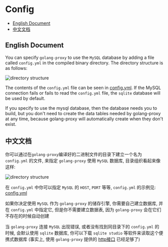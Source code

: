 # Config           


- [English Document](#english-document)
- [中文文档](#中文文档)


## English Document            

You can specify `golang-proxy` to use the `MySQL` database by adding a file called `config.yml` in the compiled binary directory. The directory structure is as follows:            

![directory structure](https://raw.githubusercontent.com/storyicon/golang-proxy/master/docs/screenshot/directory%20structure.png)

The contents of the `config.yml` file can be seen in [config.yml](https://github.com/storyicon/golang-proxy/blob/master/config/config.yml). If the MySQL connection fails or fails to read the `config.yml` file, the `sqlite` database will be used by default.            

If you specify to use the mysql database, then the database needs you to build, but you don't need to create the data tables needed by golang-proxy at any time, because golang-proxy will automatically create when they don't exist.               

## 中文文档         

你可以通过在`golang-proxy`编译好的二进制文件的目录下建立一个名为 `config.yml` 的文件, 来指定 `golang-proxy` 使用 `MySQL` 数据库, 目录组织看起来像这样:       

![directory structure](https://raw.githubusercontent.com/storyicon/golang-proxy/master/docs/screenshot/directory%20structure.png)

在 `config.yml` 中你可以指定 `MySQL` 的 `HOST`, `PORT` 等等, `config.yml` 的示例见: [config.yml](https://github.com/storyicon/golang-proxy/blob/master/config/config.yml)

如果你决定使用 `MySQL` 作为 `golang-proxy` 的储存引擎, 你需要自己建立数据库, 并在 `config.yml` 中指定它, 但是你不需要建立数据表, 因为 `golang-proxy` 会在它们不存在的时候自动创建

当 `golang-proxy` 连接 `MySQL` 出现错误, 或者没有找到同目录下的 `config.yml` 的时候, 会默认使用 `sqlite` 数据库, 你可以下载 `sqlite studio` 等软件来读取这个便携式数据库 (事实上, 使用 `golang-proxy` 提供的 [http接口](https://github.com/storyicon/golang-proxy#api-interface) 已经足够了)       